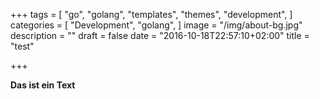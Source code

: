 +++
tags = [
  "go",
  "golang",
  "templates",
  "themes",
  "development",
]
categories = [
  "Development",
  "golang",
]
image = "/img/about-bg.jpg"
description = ""
draft = false
date = "2016-10-18T22:57:10+02:00"
title = "test"

+++

**Das ist ein Text**
